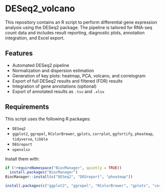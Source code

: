# DESeq2_volcano
This repository contains an R script to perform differential gene expression analysis using the DESeq2 package. The pipeline is tailored for RNA-seq count data and includes result reporting, diagnostic plots, annotation integration, and Excel export.

## Features

- Automated DESeq2 pipeline
- Normalization and dispersion estimation
- Generation of key plots: heatmap, PCA, volcano, and correlogram
- Export of full DESeq2 results and filtered (FDR) results
- Integration of gene annotations (optional)
- Export of annotated results as `.tsv` and `.xlsx`

## Requirements

This script uses the following R packages:

- `DESeq2`
- `ggplot2`, `ggrepel`, `RColorBrewer`, `gplots`, `corrplot`, `ggfortify`, `pheatmap`, `tidyverse`, `tibble`
- `DEGreport`
- `openxlsx`

Install them with:

```r
if (!requireNamespace("BiocManager", quietly = TRUE))
  install.packages("BiocManager")
BiocManager::install(c("DESeq2", "DEGreport", "pheatmap"))

install.packages(c("ggplot2", "ggrepel", "RColorBrewer", "gplots", "corrplot", "ggfortify", "tibble", "openxlsx", "tidyverse"))

